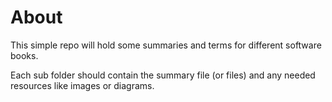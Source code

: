 # About
This simple repo will hold some summaries and terms for different
software books.

Each sub folder should contain the summary file (or files) and 
any needed resources like images or diagrams.
